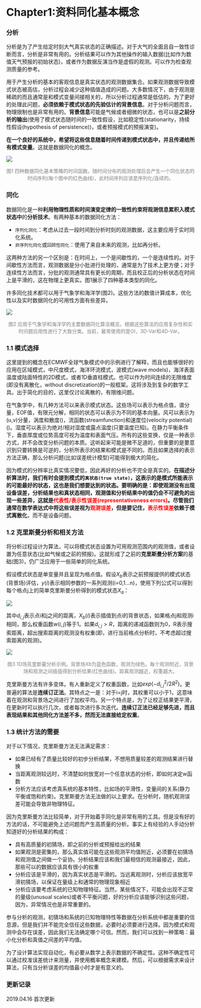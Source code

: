 # Chapter1:资料同化基本概念


### 分析

分析是为了产生给定时刻大气真实状态的正确描述。对于大气的全面且自一致性诊断而言，分析是非常有用的。分析结果可以作为其他操作的输入数据(比如作为数值天气预报的初始状态)，或者作为数据反演当作是虚假的观测。可以作为检查观测质量的参考。

用于产生分析的基本的客观信息是真实状态的观测数据集合。如果观测数据导致模式状态被高估，分析过程会减少这种插值造成的问题。大多数情况下，由于观测是稀疏的而且通常是和模式变量间接相关的，所以分析过程通常是低估的。为了更好的处理此问题，**必须依赖于模式状态的先验估计的背景信息**。对于分析问题而言，物理限制也是非常有用的。**背景信息**可能是气候或者细微的状态，也可以是**之前分析的输出**(使用了模式状态随时间的一致性假设，比如稳定性(stationarity，持续性假设(hypothesis of persistence))，或者预报模式的预报演变)。

**在一个良好的系统中，希望将这些信息随着时间传递到模式状态中，并且传递给所有模式变量**。这就是数据同化的概念。



![](https://github.com/bugsuse/blogpic/blob/master/2019/04/16/fig1.jpg?raw=true)

<center><font size=2 color=gray>图1 四种数据同化基本策略的时间函数。随时间分布的观测处理后会产生一个同化状态的时间序列(每个图中的红色曲线)，此时间序列应该是序列化/连续的。</font></center>



### 同化

数据同化是一种**利用物理性质和时间演变定律的一致性约束将观测信息累积入模式状态中**的**分析技术**。有两种基本的数据同化方法：

* `序列化同化`：考虑从过去一段时间到分析时刻的观测数据，这主要应用于实时同化系统。
* `非序列化同化`或`回顾性同化`：使用了来自未来的观测，比如再分析。

这两种方法的另一个区别是：在时间上，一个是间歇性的，一个是连续性的。对于间歇性方法而言，观测数据是分小批进行处理的，通常是为了技术上更方便；对于连续性方法而言，分批的观测通常具有更长的周期，而且校正后的分析状态在时间上是平滑的，这在物理上更真实。图1展示了四种基本类型的同化。

许多同化技术都可以用于气象学和海洋学(图2)。这些方法的数值计算成本，优化性以及实时数据同化的可用性方面有些差异。

![](https://github.com/bugsuse/blogpic/blob/master/2019/04/16/fig2.jpg?raw=true)

<center><font size=2 color=gray>图2 应用于气象学和海洋学的主要数据同化算法概览。根据这些算法的应用复杂性和实时问题应用性进行了大致分类。当前，最常使用的是OI，3D-Var和4D-Var。</font></center>

### 1.1 模式选择

这里提到的概念在ECMWF全球气象模式中的示例进行了解释，而且也能够很好的应用在区域模式，中尺度模式，海洋环流模式，波模式(wave models)，海洋表面温度或陆面特性的2D模式，或者1D垂直柱模式。也可以作为时间连续的无限维度(即没有离散化，without discretization)的一般框架。这将涉及到复杂的数学工具。出于简化的目的，这里仅讨论离散的，有限维问题。

在气象学中，有几种方法可以来表示模式状态。这些场可以表示为格点值，谱分量，EOF值，有限元分解，相同的状态可以表示为不同的基本向量。风可以表示为(u,v)分量，涡度和散度()，流函数(streamfunction)和速度位(velocity potential)()。湿度可以表示为绝对/相对湿度或露点温度(只要温度已知)。在静力平衡条件下，垂直厚度或位势高度可视为温度和表面气压。所有的这些变换，仅是一种表示方式，并不会改变分析问题的本质。这听起来可能是微不足道的，但重要的是要意识到只要转换是可逆的，分析所表示的结果和模式是不同的。而且如果选择的表示方法正确，那么分析问题(比如误差统计模型)可能得到极大的简化。

因为模式的分辨率比真实情况要低，因此再好的分析也不完全是真实的。**在描述分析算法时，我们有时会提到模式的`真状态(true state)`，这表示的是模式所能表示的可能最好的状态，这也是我们想要达到的状态。**要明确的是：**即使观测没有出现设备误差，分析结果也和真状态相同，观测值和分析结果中的值仍会不可避免的出现一些差异**，这就是<font color=red>代表性/表示性误差(representativeness errors)</font>。尽管我们通常在数学表达式中将这些误差视为<font color=red>观测误差</font>，但是要记住，<font color=red>表示性误差</font>依赖于**模式离散化**，而不是设备问题。



### 1.2 克里斯曼分析和相关方法

将分析过程设计为算法，可以将模式状态设置为可用观测范围内的观测值，或者设置为任意状态(比如气候或之前的预报)。这就形成了之前的**克里斯曼分析方案**的基础(图3)，仍广泛应用于一些简单的同化系统。

假设模式状态是单变量并且呈现为格点值。假设$X_b$表示之前预报提供的模式状态(背景场)评估，$y(i)$表示相同参数的一系列观测(i=0,1…n)，使用下列公式可以得到每个格点j上的简单克里斯曼分析得到的模式状态$X_a$：

![](https://github.com/bugsuse/blogpic/blob/master/2019/04/16/fig3.jpg?raw=true)

其中$d_{i,j}$表示点i和j之间的距离，$X_{b}(i)$表示插值到点i的背景状态，如果格点j和观测i相同，那么权重函数$w(i,j)$等于1。如果$d_{i,j}>R$，距离的递减函数则为0，R表示搜索距离，超出搜索距离的观测没有权重(即，进行当前格点分析时，不考虑超过搜索距离的观测)。

![](https://github.com/bugsuse/blogpic/blob/master/2019/04/16/fig4.jpg?raw=true)

<center><font size=2 color=gray>图3 1D场克里斯曼分析示例。背景场Xb为蓝色函数，观测为绿色。每个观测附近，背景场和观测之间插值得到分析结果(红色曲线)。距离观测越近，权重越大。</font></center>

克里斯曼方法有许多变体。有人重新定义了权重函数，比如$exp(-d_{i,j}^{2}/2R^{2})$。更普遍的算法是**连续订正法**。其特点之一是：对于i=j时，其权重可以小于1，这意味着在观测和背景场之间进行了加权平均。另一个特点是，为了让校正结果更平滑，在更新时可以执行几次，或者每次进行多次迭代。**连续订正法已经足够先进，而且表现结果和其他同化方法差不多，然而无法直接给定权重**。



### 1.3 统计方法的需要

对于以下情况，克里斯曼方法无法满足需求：

* 如果已经有了质量比较好的初步分析结果，不想用质量较差的观测结果进行替换
* 当距离观测较远时，不清楚如何放宽对一个任意状态的分析，即如何决定w函数
* 分析方法应该考虑真系统的基本特性，比如场的平滑性，变量间的关系(静力平衡或饱和约束)。克里斯曼方法无法做的以上要求。在分析时，随机观测误差可能会导致非物理特征。

因为克里斯曼方法比较简单，对于开始着手同化是非常有用的工具。但是没有好的方法的话，不可能避免上述问题而产生高质量的分析。事实上有经验的人手动分析知道好的分析结果的构成：

* 具有高质量的初猜场，即之前的分析或预报给出的结果
* 如果观测是密集的，那么真实值可能在这些观测平均值附近，必须要在初猜场和观测值之间做一个妥协。分析结果应该和我们最相信的观测最接近，因此，那些可以的数据应该具有很小的权重
* 分析应该是平滑的，因为真实状态是平滑的。当远离观测时，分析应该放宽平滑初猜场，以保证在量级上和通常的物理现象相近
* 分析应该要考虑系统的已知物理特征。当然，某些情况下，可能会出现不正常的量级(unusual scales)或者不平衡问题，好的分析应该能够识别这些问题，因为，异常情况也是非常重要的。

参与分析的观测，初猜场和系统的已知物理特性等数据在分析系统中都是重要的信息源，但是我们并不能完全信任这些数据，必要时必须要进行选择。因为模式和观测中会存在误差，因此我们无法确定哪个可信。然而，我们可以找到一种策略：最小化分析和真值之间差的平均值。

为了设计算法实现自动化，有必要从数学上表示数据的不确定性。这种不确定性可以通过校准误差统计来测量，并使用概率概念来建模。然后，可以根据需求来设计算法，只有当分析误差的均值最小时才是有意义的。

### 更新记录

2019.04.16 首次更新


